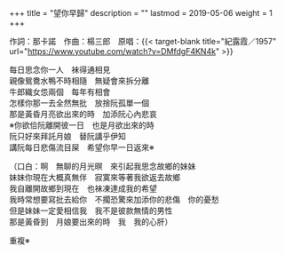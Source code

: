 +++
title = "望你早歸"
description = ""
lastmod = 2019-05-06
weight = 1
+++

作詞：那卡諾　作曲：楊三郎　原唱：{{< target-blank title="紀露霞／1957" url="https://www.youtube.com/watch?v=DMfdgF4KN4k" >}}

每日思念你一人　袜得通相見  
親像鴛鴦水鴨不時相隨　無疑會來拆分離  
牛郎織女怹兩個　每年有相會  
怎樣你那一去全然無批　放捨阮孤單一個  
那是黃昏月亮欲出來的時　加添阮心內悲哀  
※你欲佮阮離開彼一日　也是月欲出來的時  
阮只好來拜託月娘　替阮講乎伊知  
講阮每日悲傷流目屎　希望你早一日返來※  

（口白：啊　無聊的月光暝　來引起我思念故鄉的妹妹  
妹妹你現在大概真無伴　寂寞來等著我欲返去故鄉  
我自離開故鄉到現在　也袜凍達成我的希望  
我時常想要寫批去給你　不擱恐驚來加添你的悲傷　你的憂愁  
但是妹妹一定愛相信我　我不是彼款無情的男性  
那是黃昏到　月娘要出來的時　我　我的心肝）  

重複※